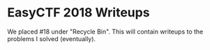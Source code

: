 # EasyCTF 2018 Writeups

We placed #18 under "Recycle Bin". This will contain writeups to the problems I solved (eventually).